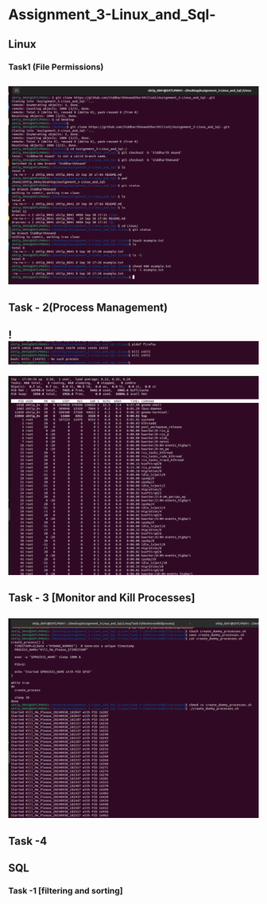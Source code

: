 # Assignment_3-Linux_and_Sql-
## Linux 
### Task1 (File Permissions)
![!\[alt text\]](Linux/screenshots/Task-1.png)
---
## Task - 2(Process Management)
!![alt text](Linux/screenshots/Task2pic1.png)
---
![alt text](Linux/screenshots/Task2pic2.png)

## Task - 3 [Monitor and Kill Processes]

![alt text](Linux/screenshots/Task-3.png)
---
## Task -4 


## SQL 
### Task -1 [filtering and sorting]


